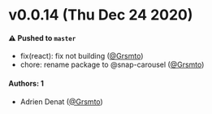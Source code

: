 # v0.0.14 (Thu Dec 24 2020)

#### ⚠️ Pushed to `master`

- fix(react): fix not building ([@Grsmto](https://github.com/Grsmto))
- chore: rename package to @snap-carousel ([@Grsmto](https://github.com/Grsmto))

#### Authors: 1

- Adrien Denat ([@Grsmto](https://github.com/Grsmto))

